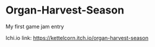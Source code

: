 # Organ-Harvest-Season
 My first game jam entry
 
Ichi.io link: https://kettelcorn.itch.io/organ-harvest-season
